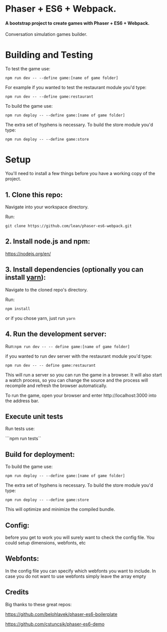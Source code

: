 # Phaser + ES6 + Webpack.
#### A bootstrap project to create games with Phaser + ES6 + Webpack.
Conversation simulation games builder.

# Building and Testing

To test the game use:

```npm run dev -- --define game:[name of game folder]```

For example if you wanted to test the restaurant module you'd type:

```npm run dev -- --define game:restaurant```

To build the game use:

```npm run deploy -- --define game:[name of game folder]```

The extra set of hyphens is necessary. To build the store module you'd type:

```npm run deploy -- --define game:store```

# Setup
You'll need to install a few things before you have a working copy of the project.

## 1. Clone this repo:

Navigate into your workspace directory.

Run:

```git clone https://github.com/lean/phaser-es6-webpack.git```

## 2. Install node.js and npm:

https://nodejs.org/en/


## 3. Install dependencies (optionally you can install [yarn](https://yarnpkg.com/)):

Navigate to the cloned repo's directory.

Run: 

```npm install``` 

or if you chose yarn, just run ```yarn```

## 4. Run the development server:

Run:```npm run dev -- -- define game:[name of game folder]```

if you wanted to run dev server with the restaurant module you'd type:

```npm run dev -- -- define game:restaurant```

This will run a server so you can run the game in a browser. It will also start a watch process, so you can change the source and the process will recompile and refresh the browser automatically.

To run the game, open your browser and enter http://localhost:3000 into the address bar.

## Execute unit tests
Run tests use:

```npm run tests``

## Build for deployment:

To build the game use:

```npm run deploy -- --define game:[name of game folder]```

The extra set of hyphens is necessary. To build the store module you'd type:

```npm run deploy -- --define game:store```

This will optimize and minimize the compiled bundle.

## Config:
before you get to work you will surely want to check the config file. You could setup dimensions, webfonts, etc

## Webfonts:
In the config file you can specify which webfonts you want to include. In case you do not want to use webfonts simply leave the array empty

## Credits
Big thanks to these great repos:

https://github.com/belohlavek/phaser-es6-boilerplate

https://github.com/cstuncsik/phaser-es6-demo

